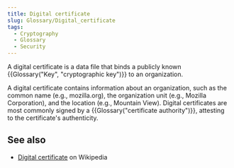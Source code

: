 ```yaml
---
title: Digital certificate
slug: Glossary/Digital_certificate
tags:
  - Cryptography
  - Glossary
  - Security
---
```


A digital certificate is a data file that binds a publicly known {{Glossary("Key", "cryptographic key")}} to an organization.

A digital certificate contains information about an organization, such as the common name (e.g., mozilla.org), the organization unit (e.g., Mozilla Corporation), and the location (e.g., Mountain View). Digital certificates are most commonly signed by a {{Glossary("certificate authority")}}, attesting to the certificate's authenticity.

## See also

- [Digital certificate](https://en.wikipedia.org/wiki/Public_key_certificate) on Wikipedia
